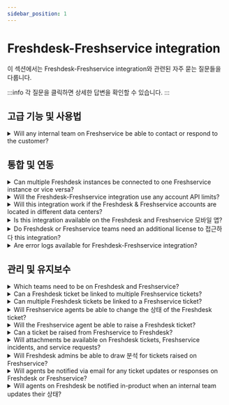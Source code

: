 ```yaml
---
sidebar_position: 1
---
```


# Freshdesk-Freshservice integration

이 섹션에서는 Freshdesk-Freshservice integration와 관련된 자주 묻는 질문들을 다룹니다.

:::info
각 질문을 클릭하면 상세한 답변을 확인할 수 있습니다.
:::


## 고급 기능 및 사용법

<details>
<summary>Will any internal team on Freshservice be able to contact or respond to the customer?</summary>

<p>No. Internal agents on Freshservice are not allowed to respond to customers but can add private notes or responses on the Freshservice incident or service request which will be notified to the customer support agent on Freshdesk. </p>

</details>


## 통합 및 연동

<details>
<summary>Can multiple Freshdesk instances be connected to one Freshservice instance or vice versa?</summary>

<p dir="ltr" style="line-height: 1.8; margin-bottom: 10pt;">No. Currently, the integration only supports linking between one Freshdesk account and one Freshservice account.</p>

</details>

<details>
<summary>Will the Freshdesk-Freshservice integration use any account API limits?</summary>

<p dir="ltr" style="line-height: 1.8; margin-bottom: 10pt;">No. Since this is a native integration and not a marketplace app, this will not consume the API limit counts.</p>

</details>

<details>
<summary>Will this integration work if the Freshdesk & Freshservice accounts are located in different data centers?</summary>

<p dir="ltr">No, the integration will work only if the accounts are in the same data center (region).</p>

</details>

<details>
<summary>Is this integration available on the Freshdesk and Freshservice 모바일 앱?</summary>

<p dir="ltr">Currently, it is not available on the mobile app. &nbsp;</p>

</details>

<details>
<summary>Do Freshdesk or Freshservice teams need an additional license to 접근하다 this integration?</summary>

<p dir="ltr">No. No additional costs. It comes free for all paid plans.</p>

</details>

<details>
<summary>Are error logs available for Freshdesk-Freshservice integration?</summary>

<p>No. For audit logs, please reach out to support@freshdesk.com&nbsp;</p><p><br /></p>

</details>


## 관리 및 유지보수

<details>
<summary>Which teams need to be on Freshdesk and Freshservice?</summary>

<p dir="ltr" style="line-height: 1.8; margin-left: 21.6pt; margin-bottom: 10pt;">Freshdesk is a customer service software (CSS) that helps businesses track, manage, and resolve issues that their customers run into while using their product or service. With Freshdesk, the support teams can provide service across multiple channels, including social, get a complete context from a customer’s timeline of events, assign tickets to agents via Omniroute™, manage shifts, and make use of other customer-support specific capabilities.</p><p dir="ltr" style="line-height: 1.8; margin-left: 21.6pt; margin-bottom: 10pt;">Freshservice is an internal IT helpdesk and service management platform that helps organizations simplify and automate their internal IT operations.</p><p dir="ltr" style="line-height: 1.8; margin-left: 21.6pt; margin-bottom: 10pt;"><span dir="ltr" style="background-color: initial; font-family: inherit;">&nbsp;</span></p>

</details>

<details>
<summary>Can a Freshdesk ticket be linked to multiple Freshservice tickets?</summary>

<p>You can achieve this by linking multiple tickets to a tracker in Freshdesk. You can then link the tracker to a Freshservice incident or a service request.</p><p><br /></p>

</details>

<details>
<summary>Can multiple Freshdesk tickets be linked to a Freshservice ticket?</summary>

<p>You can achieve this by linking multiple child tickets to a parent ticket. You can then link the parent ticket to a Freshservice incident or a service request. </p>

</details>

<details>
<summary>Will Freshservice agents be able to change the 상태 of the Freshdesk ticket?</summary>

<p>The Freshservice agent cannot directly change the status of the Freshdesk ticket. However, if the ticket field sync is set up on Freshdesk, whenever the Freshservice agent updates the status of an incident or a service request, it updates the status of the Freshdesk ticket automatically.&nbsp;</p><p><br /></p>

</details>

<details>
<summary>Will the Freshservice agent be able to raise a Freshdesk ticket?</summary>

<p>No. Only agents on Freshdesk will be able to raise incidents and service requests on Freshservice. </p>

</details>

<details>
<summary>Can a ticket be raised from Freshservice to Freshdesk?</summary>

<p>No. Freshservice agents cannot raise Freshdesk tickets using this integration. </p>

</details>

<details>
<summary>Will attachments be available on Freshdesk tickets, Freshservice incidents, and service requests?</summary>

<p>Yes. Agents on Freshdesk and Freshservice will be able to attach files similar to how they do it on normal tickets, incidents, or service requests.&nbsp;</p><p><br /></p>

</details>

<details>
<summary>Will Freshdesk admins be able to draw 분석 for tickets raised on Freshservice?</summary>

<p dir="ltr">Currently, this is not *directly* possible for Freshdesk admins. By adding tags &amp; syncing fields from Freshservice, it is possible to set up reports on Freshdesk. However, Freshservice admins will be able to draw analytics on the tickets raised from Freshdesk using the distinct source ‘Freshdesk’&nbsp;</p><p><br /></p>

</details>

<details>
<summary>Will agents be notified via email for any ticket updates or responses on Freshdesk or Freshservice?</summary>

<p>If the agents are the requesters on the Freshservice ticket, they will receive email notifications.</p><p><br /></p>

</details>

<details>
<summary>Will agents on Freshdesk be notified in-product when an internal team updates their 상태?</summary>

<p dir="ltr">If the ticket field sync has been set up, the status of the Freshdesk ticket will be updated as and when there are updates on Freshservice. However, the Freshdesk agent will not be notified of status updates but for responses on an incident or a service request. &nbsp;</p>

</details>

